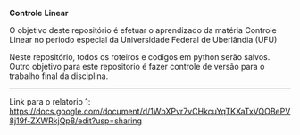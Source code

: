 **Controle** **Linear**

O objetivo deste repositório é efetuar o aprendizado da matéria Controle Linear no periodo especial da Universidade Federal de Uberlândia (UFU)

Neste repositório, todos os roteiros e codigos em python serão salvos.
Outro objetivo para este repositorio é fazer controle de versão para o trabalho final da disciplina.

----------------------------------------------------------------------------------------------------------------------------------------------------------------


Link para o relatorio 1: https://docs.google.com/document/d/1WbXPvr7vCHkcuYqTKXaTxVQOBePV8j19f-ZXWRkjQp8/edit?usp=sharing
